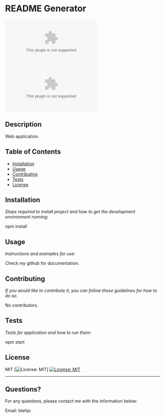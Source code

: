 # README Generator
  ![Badge for GitHub repo top language](https://img.shields.io/github/languages/top/Blehjo/github.com?style=flat&logo=appveyor) ![Badge for GitHub last commit](https://img.shields.io/github/last-commit/Blehjo/github.com?style=flat&logo=appveyor)
  
  
  ## Description 
  
  
  Web application.
  ## Table of Contents
  * [Installation](#installation)
  * [Usage](#usage)
  * [Contributing](#contributing)
  * [Tests](#tests)
  * [License](#license)
  
  ## Installation
  
  *Steps required to install project and how to get the development environment running:*
  
  npm install
  
  ## Usage 
  
  *Instructions and examples for use:*
  
  Check my github for documentation.
  
  ## Contributing
  
  *If you would like to contribute it, you can follow these guidelines for how to do so.*
  
  No contributors.
  
  ## Tests
  
  *Tests for application and how to run them:*
  
  npm start
  
  ## License
  
  MIT
  [![License: MIT](https://img.shields.io/badge/License-MIT-yellow.svg)]
  [![License: MIT](https://img.shields.io/badge/License-MIT-yellow.svg)](https://opensource.org/licenses/MIT)
  
  ---
  
  ## Questions?
  
  
  For any questions, please contact me with the information below:
  
  
  Email: blehjo
  